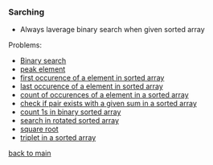 ### Sarching

- Always laverage binary search when given sorted array 

Problems:
- [Binary search](./binary_search.cpp)
- [peak element](./peak_ele.cpp)
- [first occurence of a element in sorted array](./index_of_first_last_occcurences_and_count_of_occurences.cpp)
- [last occurence of a element in sorted array](./index_of_first_last_occcurences_and_count_of_occurences.cpp)
- [count of occurences of a element in a sorted array](./index_of_first_last_occcurences_and_count_of_occurences.cpp)
- [check if pair exists with a given sum in a sorted array](./pair_with_given_sum_in_sorted_array(two_pointer_approach).cpp)
- [count 1s in binary sorted array](./count_1s_in_binary_sorted_arry.cpp)
- [search in rotated sorted array](./search_rotated_array.cpp)
- [square root](./square_root_binary.cpp)
- [triplet in a sorted array](./triplet_in_sorted_array.cpp)


[back to main](../../README.md)
